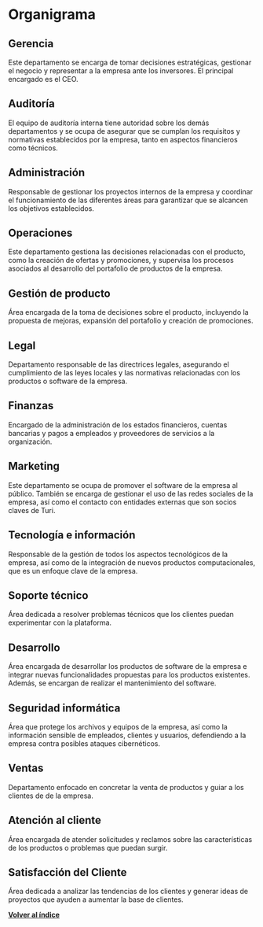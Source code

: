 # Organigrama

## Gerencia

Este departamento se encarga de tomar decisiones estratégicas, gestionar el negocio y representar a la empresa ante los inversores. El principal encargado es el CEO.

## Auditoría

El equipo de auditoría interna tiene autoridad sobre los demás departamentos y se ocupa de asegurar que se cumplan los requisitos y normativas establecidos por la empresa, tanto en aspectos financieros como técnicos.
 
## Administración

Responsable de gestionar los proyectos internos de la empresa y coordinar el funcionamiento de las diferentes áreas para garantizar que se alcancen los objetivos establecidos.


## Operaciones

Este departamento gestiona las decisiones relacionadas con el producto, como la creación de ofertas y promociones, y supervisa los procesos asociados al desarrollo del portafolio de productos de la empresa.

## Gestión de producto

Área encargada de la toma de decisiones sobre el producto, incluyendo la propuesta de mejoras, expansión del portafolio y creación de promociones.


## Legal

Departamento responsable de las directrices legales, asegurando el cumplimiento de las leyes locales y las normativas relacionadas con los productos o software de la empresa.

## Finanzas

Encargado de la administración de los estados financieros, cuentas bancarias y pagos a empleados y proveedores de servicios a la organización.

## Marketing
Este departamento se ocupa de promover el software de la empresa al público. También se encarga de gestionar el uso de las redes sociales de la empresa, así como el contacto con entidades externas que son socios claves de Turi.

## Tecnología e información

Responsable de la gestión de todos los aspectos tecnológicos de la empresa, así como de la integración de nuevos productos computacionales, que es un enfoque clave de la empresa.

## Soporte técnico

Área dedicada a resolver problemas técnicos que los clientes puedan experimentar con la plataforma.

## Desarrollo

Área encargada de desarrollar los productos de software de la empresa e integrar nuevas funcionalidades propuestas para los productos existentes. Además, se encargan de realizar el mantenimiento del software.

## Seguridad informática

Área que protege los archivos y equipos de la empresa, así como la información sensible de empleados, clientes y usuarios, defendiendo a la empresa contra posibles ataques cibernéticos.

## Ventas

Departamento enfocado en concretar la venta de productos y guiar a los clientes de de la empresa.

## Atención al cliente

Área encargada de atender solicitudes y reclamos sobre las características de los productos o problemas que puedan surgir.

## Satisfacción del Cliente

Área dedicada a analizar las tendencias de los clientes y generar ideas de proyectos que ayuden a aumentar la base de clientes.

[**Volver al índice**](/README.md)